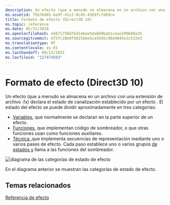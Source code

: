 ```yaml
---
description: Un efecto (que a menudo se almacena en un archivo con una extensión de archivo .fx) declara el estado de canalización establecido por un efecto .
ms.assetid: 75b76d65-be97-41c2-8c45-4369fcfd69ce
title: Formato de efecto (Direct3D 10)
ms.topic: reference
ms.date: 05/31/2018
ms.openlocfilehash: e5671750d7b4146ae5da8b0ba61ceae390b60a35
ms.sourcegitcommit: d75fc10b9f0825bbe5ce5045c90d4045e3c53243
ms.translationtype: MT
ms.contentlocale: es-ES
ms.lasthandoff: 09/13/2021
ms.locfileid: "127474503"
---
```

# <a name="effect-format-direct3d-10"></a>Formato de efecto (Direct3D 10)

Un efecto (que a menudo se almacena en un archivo con una extensión de archivo .fx) declara el estado de canalización establecido por un efecto . El estado del efecto se puede dividir aproximadamente en tres categorías:

-   [Variables](d3d10-effect-variable-syntax.md), que normalmente se declaran en la parte superior de un efecto.
-   [Funciones](d3d10-effect-function-syntax.md), que implementan código de sombreador, o que otras funciones usan como funciones auxiliares.
-   [Técnica ,](d3d10-effect-technique-syntax.md)que implementa secuencias de representación mediante uno o varios pases de efecto. Cada paso establece uno o varios grupos [de estados y](d3d10-effect-states.md) llama a las funciones del sombreador.

![diagrama de las categorías de estado de efecto](images/d3d10-effect-intro.png)

En el diagrama anterior se muestran las categorías de estado de efecto.

## <a name="related-topics"></a>Temas relacionados

<dl> <dt>

[Referencia de efecto](d3d10-graphics-reference-effect.md)
</dt> </dl>

 

 



